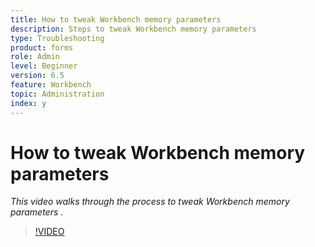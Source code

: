 ```yaml
---
title: How to tweak Workbench memory parameters
description: Steps to tweak Workbench memory parameters
type: Troubleshooting
product: forms 
role: Admin 
level: Beginner
version: 6.5
feature: Workbench 
topic: Administration
index: y
---
```



# How to tweak Workbench memory parameters

*This video walks through the process to tweak Workbench memory parameters .*

>[!VIDEO](https://video.tv.adobe.com/v/335509?quality=9&learn=on)
